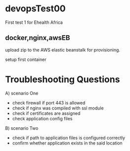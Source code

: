 # devopsTest00
First test 1 for Ehealth Africa

## docker,nginx,awsEB

upload zip to the AWS elastic beanstalk for provisioning.

setup first container


# Troubleshooting Questions 

A) scenario One
- check firewall if port 443 is allowed
- check if nginx was compiled with ssl module
- check if certificates are assigned
- check application config files

B) scenario Two

- check if path to application files is configured correctly
- confirm whether application exists in the said location